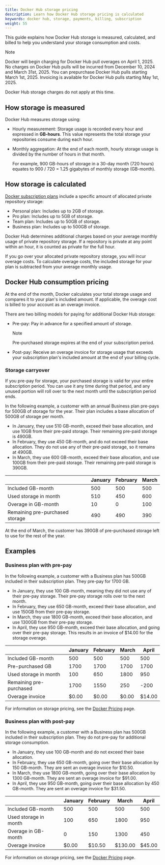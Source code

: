 ```yaml
---
title: Docker Hub storage pricing
description: Learn how Docker Hub storage pricing is calculated
keywords: docker hub, storage, payments, billing, subscription
weight: 55
---
```


This guide explains how Docker Hub storage is measured, calculated, and billed
to help you understand your storage consumption and costs.

> [!NOTE]
>
> Docker will begin charging for Docker Hub pull overages on April 1, 2025. No charges on Docker Hub pulls will be
> incurred from December 10, 2024 and March 31st, 2025. You can prepurchase Docker Hub pulls starting March 1st, 2025. Invoicing is available for Docker Hub pulls starting May 1st, 2025.
>
> Docker Hub storage charges do not apply at this time.

## How storage is measured

Docker Hub measures storage using:
- Hourly measurement: Storage usage is recorded every hour and expressed in **GB-hours**. This value represents the total storage your repositories consume during each hour.
- Monthly aggregation: At the end of each month, hourly storage usage is divided by the number of hours in that month.

  For example, 900 GB-hours of storage in a 30-day month (720 hours) equates to 900 / 720 = 1.25 gigabytes of monthly storage (GB-month).

## How storage is calculated

[Docker subscription plans](/manuals/subscription/details.md) include a specific amount of allocated
private repository storage:

- Personal plan: Includes up to 2GB of storage.
- Pro plan: Includes up to 5GB of storage.
- Team plan: Includes up to 50GB of storage.
- Business plan: Includes up to 500GB of storage.

Docker Hub determines additional charges based on your average monthly usage of private repository storage. If a repository is private at any point within an hour, it is counted as private for the full hour.

If you go over your allocated private repository storage, you will incur overage
costs. To calculate overage costs, the included storage for your plan is subtracted from your average monthly
usage.

## Docker Hub consumption pricing

At the end of the month, Docker calculates your total storage usage
and compares it to your plan's included amount. If applicable, the overage cost
is billed to your account as an overage invoice.

There are two billing models for paying for additional Docker Hub storage:

- Pre-pay: Pay in advance for a specified amount of storage.

    > [!NOTE]
    >
    > Pre-purchased storage expires at the end of your subscription period.

- Post-pay: Receive an overage invoice for storage usage that exceeds your subscription plan's included amount
at the end of your billing cycle.

### Storage carryover

If you pre-pay for storage, your purchased storage is valid for your entire subscription period. You can use it any time during that period, and any unused portion will roll over to the next month until the subscription period ends.

In the following example, a customer with an annual Business plan pre-pays for 500GB of storage for the year. Their plan includes a base allocation of 500GB of storage per month.
- In January, they use 510 GB-month, exceed their base allocation, and use 10GB from their pre-paid storage. Their remaining pre-paid
storage is 490GB.
- In February, they use 450 GB-month, and do not exceed their base allocation. They do not use any of their pre-paid storage, so it remains at 490GB.
- In March, they use 600 GB-month, exceed their base allocation, and use 100GB from their pre-paid storage. Their remaining pre-paid storage is 390GB.

|                                 | January  | February | March   |
|---------------------------------|----------|----------|---------|
| Included GB-month	              | 500	     | 500      | 500     |
| Used storage in month	          | 510	     | 450	    | 600     |
| Overage in GB-month	            | 10	     | 0	      | 100     |
| Remaining pre-purchased storage |	490	     | 490	    | 390     |

At the end of March, the customer has 390GB of pre-purchased storage left to use for the rest of the year.

## Examples

### Business plan with pre-pay

In the following example, a customer with a Business plan has 500GB included in their subscription plan. They pre-pay
for 1700 GB.
- In January, they use 100 GB-month, meaning they did not use any of their pre-pay storage. Their pre-pay storage rolls over to the next month.
- In February, they use 650 GB-month, exceed their base allocation, and use 150GB from their pre-pay storage.
- In March, they use 1800 GB-month, exceed their base allocation, and use 1300GB from their pre-pay storage.
- In April, they use 950 GB-month, exceed their base allocation, and going over their pre-pay storage. This results in an invoice of $14.00 for the storage overage.

|                          | January | February | March | April  |
|--------------------------|---------|----------|-------|--------|
| Included GB-month        | 500     | 500      | 500   | 500    |
| Pre-purchased GB         | 1700    | 1700     | 1700  | 1700   |
| Used storage in month    | 100     | 650      | 1800  | 950    |
| Remaining pre-purchased  | 1700    | 1550     | 250   | -200   |
| Overage invoice          | $0.00   | $0.00    | $0.00 | $14.00 |

For information on storage pricing, see the [Docker Pricing](https://www.docker.com/pricing/) page.

### Business plan with post-pay

In the following example, a customer with a Business plan has 500GB included in their subscription plan. They do
not pre-pay for additional storage consumption.
- In January, they use 100 GB-month and do not exceed their base allocation.
- In February, they use 650 GB-month, going over their base allocation by 150 GB-month. They are sent
an overage invoice for $10.50.
- In March, they use 1800 GB-month, going over their base allocation by 1300 GB-month. They are sent
an overage invoice for $91.00.
- In April, they use 950 GB-month, going over their base allocation by 450 GB-month. They are sent an
overage invoice for $31.50.

|                                   | January | February | March   | April  |
|-----------------------------------|---------|----------|---------|--------|
| Included GB-month                 | 500     | 500      | 500     | 500    |
| Used storage in month             | 100     | 650      | 1800    | 950    |
| Overage in GB-month               | 0       | 150      | 1300    | 450    |
| Overage invoice                   | $0.00   | $10.50   | $130.00 | $45.00 |

For information on storage pricing, see the [Docker Pricing](https://www.docker.com/pricing/) page.